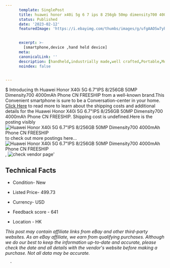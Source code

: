 ```yaml
---
      template: SinglePost
      title: huawei honor x40i 5g 6 7 ips 8 256gb 50mp dimensity700 4000mah phone cn freeship
      status: Published
      date: '2023-02-12'
      featuredImage: 'https://i.ebayimg.com/thumbs/images/g/ufgAAOSw7yhi4PUC/s-l225.jpg'
       

      excerpt: >-
        [smartphone,device ,hand held device]
      meta:
      canonicalLink: ''
      description: [handheld,industrially made,well crafted,Portable,Mobile,Compact,Convenient,Lightweight,Maneuverable,Man-portable,Miniature,Carriable,Hand-held,Light,Holdable,Transportable,Mobile device,Pocket-sized,On-the-go,Wireless,Cordless,Compact size,Convenient size, smartphone,device ,hand held device]
      noindex: false
      

---
```

$
      Introducing th Huawei Honor X40i 5G 6.7"IPS 8/256GB 50MP Dimensity700 4000mAh Phone CN FREESHIP from a well-known brand.This Convenient smartphone is sure to be a Conversation-center in your home. [Click Here](https://www.ebay.com/itm/175364729127?hash=item28d48d6927%3Ag%3AufgAAOSw7yhi4PUC&mkevt=1&mkcid=1&mkrid=711-53200-19255-0&campid=%253CePNCampaignId%253E&customid=%253CreferenceId%253E&toolid=10049) to read more to learn about the shipping costs and additional details for the Huawei Honor X40i 5G 6.7"IPS 8/256GB 50MP Dimensity700 4000mAh Phone CN FREESHIP. Shipping cost is undefined.Here is the posting visibly ![Huawei Honor X40i 5G 6.7"IPS 8/256GB 50MP Dimensity700 4000mAh Phone CN FREESHIP](https://i.ebayimg.com/thumbs/images/g/ufgAAOSw7yhi4PUC/s-l225.jpg) to check out more postings here... ![Huawei Honor X40i 5G 6.7"IPS 8/256GB 50MP Dimensity700 4000mAh Phone CN FREESHIP](https://i.ebayimg.com/images/g/ufgAAOSw7yhi4PUC/s-l960.jpg), ![check vendor page]()'

      

 ## Technical Facts 



     
      

 - Condition- New 


      

 - Listed Price- 499.73 


      

 - Currency- USD 


      

 - Feedback score - 641 


      

 - Location - HK 


      
      

 *_This post may contain affiliate links from eBay and other third-party websites. As an eBay affiliate, we earn from qualifying purchases. Although we do our best to keep the information up-to-date and accurate, please check the date and all details with the vendor's website before making a purchase. Not all data may be accurate._*




      -
